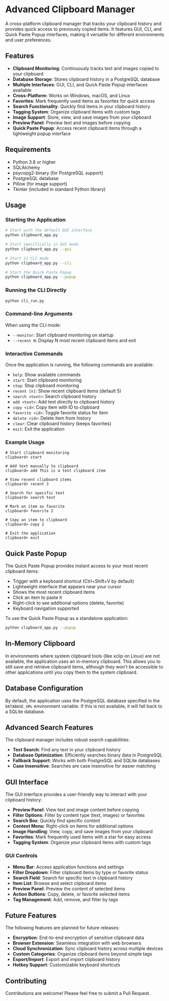 # Advanced Clipboard Manager

A cross-platform clipboard manager that tracks your clipboard history and provides quick access to previously copied items. It features GUI, CLI, and Quick Paste Popup interfaces, making it versatile for different environments and user preferences.

## Features

- **Clipboard Monitoring**: Continuously tracks text and images copied to your clipboard
- **Database Storage**: Stores clipboard history in a PostgreSQL database
- **Multiple Interfaces**: GUI, CLI, and Quick Paste Popup interfaces available
- **Cross-Platform**: Works on Windows, macOS, and Linux
- **Favorites**: Mark frequently used items as favorites for quick access
- **Search Functionality**: Quickly find items in your clipboard history
- **Tagging System**: Organize clipboard items with custom tags
- **Image Support**: Store, view, and save images from your clipboard
- **Preview Panel**: Preview text and images before copying
- **Quick Paste Popup**: Access recent clipboard items through a lightweight popup interface

## Requirements

- Python 3.8 or higher
- SQLAlchemy
- psycopg2-binary (for PostgreSQL support)
- PostgreSQL database
- Pillow (for image support)
- Tkinter (included in standard Python library)

## Usage

### Starting the Application

```bash
# Start with the default GUI interface
python clipboard_app.py

# Start specifically in GUI mode
python clipboard_app.py --gui

# Start in CLI mode
python clipboard_app.py --cli

# Start the Quick Paste Popup
python clipboard_app.py --popup
```

### Running the CLI Directly

```bash
python cli_run.py
```

### Command-line Arguments

When using the CLI mode:
- `--monitor`: Start clipboard monitoring on startup
- `--recent N`: Display N most recent clipboard items and exit

### Interactive Commands

Once the application is running, the following commands are available:

- `help`: Show available commands
- `start`: Start clipboard monitoring
- `stop`: Stop clipboard monitoring
- `recent [n]`: Show recent clipboard items (default 5)
- `search <text>`: Search clipboard history
- `add <text>`: Add text directly to clipboard history
- `copy <id>`: Copy item with ID to clipboard
- `favorite <id>`: Toggle favorite status for item
- `delete <id>`: Delete item from history
- `clear`: Clear clipboard history (keeps favorites)
- `exit`: Exit the application

### Example Usage

```
# Start clipboard monitoring
clipboard> start

# Add text manually to clipboard
clipboard> add This is a test clipboard item

# View recent clipboard items
clipboard> recent 3

# Search for specific text
clipboard> search test

# Mark an item as favorite
clipboard> favorite 2

# Copy an item to clipboard
clipboard> copy 2

# Exit the application
clipboard> exit
```

## Quick Paste Popup

The Quick Paste Popup provides instant access to your most recent clipboard items:

- Trigger with a keyboard shortcut (Ctrl+Shift+V by default)
- Lightweight interface that appears near your cursor
- Shows the most recent clipboard items
- Click an item to paste it
- Right-click to see additional options (delete, favorite)
- Keyboard navigation supported

To use the Quick Paste Popup as a standalone application:

```bash
python clipboard_app.py --popup
```

## In-Memory Clipboard

In environments where system clipboard tools (like xclip on Linux) are not available, the application uses an in-memory clipboard. This allows you to still save and retrieve clipboard items, although they won't be accessible to other applications until you copy them to the system clipboard.

## Database Configuration

By default, the application uses the PostgreSQL database specified in the `DATABASE_URL` environment variable. If this is not available, it will fall back to a SQLite database.

## Advanced Search Features

The clipboard manager includes robust search capabilities:

- **Text Search**: Find any text in your clipboard history
- **Database Optimization**: Efficiently searches binary data in PostgreSQL
- **Fallback Support**: Works with both PostgreSQL and SQLite databases
- **Case Insensitive**: Searches are case insensitive for easier matching

## GUI Interface

The GUI interface provides a user-friendly way to interact with your clipboard history:

- **Preview Panel**: View text and image content before copying
- **Filter Options**: Filter by content type (text, images) or favorites
- **Search Box**: Quickly find specific content
- **Context Menu**: Right-click on items for additional options
- **Image Handling**: View, copy, and save images from your clipboard
- **Favorites**: Mark frequently used items with a star for easy access
- **Tagging System**: Organize your clipboard items with custom tags

### GUI Controls

- **Menu Bar**: Access application functions and settings
- **Filter Dropdown**: Filter clipboard items by type or favorite status
- **Search Field**: Search for specific text in clipboard history
- **Item List**: Browse and select clipboard items
- **Preview Panel**: Preview the content of selected items
- **Action Buttons**: Copy, delete, or favorite selected items
- **Tag Management**: Add, remove, and filter by tags

## Future Features

The following features are planned for future releases:

- **Encryption**: End-to-end encryption of sensitive clipboard data
- **Browser Extension**: Seamless integration with web browsers
- **Cloud Synchronization**: Sync clipboard history across multiple devices
- **Custom Categories**: Organize clipboard items beyond simple tags
- **Export/Import**: Export and import clipboard history
- **Hotkey Support**: Customizable keyboard shortcuts

## Contributing

Contributions are welcome! Please feel free to submit a Pull Request.
